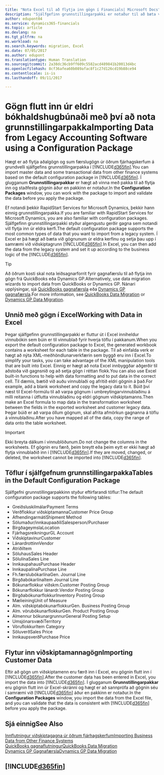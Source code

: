 ```yaml
---
title: "Nota Excel til að flytja inn gögn í Financials| Microsoft Docs"
description: "Sjálfgefinn grunnstillingarpakki er notaður til að bæta við viðskiptamenn í Excel og flytja inn gögnin aftur í Dynamics 365 for Financials."
author: edupont04
ms.service: dynamics365-financials
ms.topic: article
ms.devlang: na
ms.tgt_pltfrm: na
ms.workload: na
ms.search.keywords: migration, Excel
ms.date: 07/05/2017
ms.author: edupont
ms.translationtype: Human Translation
ms.sourcegitcommit: 2a38dc36cb9ff609c5582acd489841b20013d4bc
ms.openlocfilehash: 8cf36afea60b089afac8f1c27d126cd19b88ce94
ms.contentlocale: is-is
ms.lasthandoff: 09/11/2017

---
```

# <a name="importing-data-from-legacy-accounting-software-using-a-configuration-package"></a><span data-ttu-id="806f5-103">Gögn flutt inn úr eldri bókhaldshugbúnaði með því að nota grunnstillingarpakka</span><span class="sxs-lookup"><span data-stu-id="806f5-103">Importing Data from Legacy Accounting Software using a Configuration Package</span></span>
<span data-ttu-id="806f5-104">Hægt er að flytja aðalgögn og sum færslugögn úr öðrum fjárhagskerfum á grundvelli sjálfgefins grunnstillingarpakka í [!INCLUDE[d365fin](includes/d365fin_md.md)].</span><span class="sxs-lookup"><span data-stu-id="806f5-104">You can import master data and some transactional data from other finance systems based on the default configuration package in [!INCLUDE[d365fin](includes/d365fin_md.md)].</span></span> <span data-ttu-id="806f5-105">Í glugganum **Grunnstillingarpakkar** er hægt að vinna með pakka til að flytja inn og staðfesta gögnin áður en pakkinn er notaður.</span><span class="sxs-lookup"><span data-stu-id="806f5-105">In the **Configuration Packages** window, you can work with the package to import and validate the data before you apply the package.</span></span>  

<span data-ttu-id="806f5-106">Ef notandi þekkir RapidStart Services for Microsoft Dynamics, þekkir hann einnig grunnstillingarpakka.</span><span class="sxs-lookup"><span data-stu-id="806f5-106">If you are familiar with RapidStart Services for Microsoft Dynamics, you are also familiar with configuration packages.</span></span> <span data-ttu-id="806f5-107">Sjálfgefinn grunnstillingarpakki styður algengustu gerðir gagna sem notandi vill flytja inn úr eldra kerfi.</span><span class="sxs-lookup"><span data-stu-id="806f5-107">The default configuration package supports the most common types of data that you want to import from a legacy system.</span></span> <span data-ttu-id="806f5-108">Í Excel er þá hægt að bæta við gögnunum úr eldra kerfinu og setja þau upp í samræmi við viðskiptagrunn [!INCLUDE[d365fin](includes/d365fin_md.md)].</span><span class="sxs-lookup"><span data-stu-id="806f5-108">In Excel, you can then add the data from the legacy system and set it up according to the business logic of the [!INCLUDE[d365fin](includes/d365fin_md.md)].</span></span>  

> [!TIP]  
>   <span data-ttu-id="806f5-109">Að öðrum kosti skal nota leiðsagnarforrit fyrir gagnafærslu til að flytja inn gögn frá QuickBooks eða Dynamics GP.</span><span class="sxs-lookup"><span data-stu-id="806f5-109">Alternatively, use data migration wizards to import data from QuickBooks or Dynamics GP.</span></span> <span data-ttu-id="806f5-110">Nánari upplýsingar, sjá [QuickBooks gagnafærsla](ui-extensions-quickbooks-data-migration.md) eða [Dynamics GP gagnafærsla](ui-extensions-dynamicsgp-data-migration.md).</span><span class="sxs-lookup"><span data-stu-id="806f5-110">For more information, see [QuickBooks Data Migration](ui-extensions-quickbooks-data-migration.md) or [Dynamics GP Data Migration](ui-extensions-dynamicsgp-data-migration.md).</span></span>  

## <a name="working-with-data-in-excel"></a><span data-ttu-id="806f5-111">Unnið með gögn í Excel</span><span class="sxs-lookup"><span data-stu-id="806f5-111">Working with Data in Excel</span></span>
<span data-ttu-id="806f5-112">Þegar sjálfgefinn grunnstillingarpakki er fluttur út í Excel inniheldur vinnubókin sem búin er til vinnublað fyrir hverja töflu í pakkanum.</span><span class="sxs-lookup"><span data-stu-id="806f5-112">When you export the default configuration package to Excel, the generated workbook contains a worksheet for each table in the package.</span></span> <span data-ttu-id="806f5-113">Til að einfalda verk er hægt að nýta XML-meðhöndlunarverkfærin sem byggð eru inn í Excel.</span><span class="sxs-lookup"><span data-stu-id="806f5-113">To simplify your tasks, you can take advantage of the XML manipulation tools that are built into Excel.</span></span> <span data-ttu-id="806f5-114">Einnig er hægt að nota Excel innbyggðar aðgerðir til aðstoða við gagnsnið og að setja gögn í réttan flokk.</span><span class="sxs-lookup"><span data-stu-id="806f5-114">You can also use Excel built-in functions to help with data formatting and to put data in the correct cell.</span></span> <span data-ttu-id="806f5-115">Til dæmis, bætið við auðu vinnublaði og afritið eldri gögnin á það.</span><span class="sxs-lookup"><span data-stu-id="806f5-115">For example, add a blank worksheet and copy the legacy data to it.</span></span> <span data-ttu-id="806f5-116">Búið því næst til Excel-formúlu til að varpa gögnum í umbreytingarvinnublaðinu á milli reitanna í útflutta vinnublaðinu og eldri gögnum viðskiptamanns.</span><span class="sxs-lookup"><span data-stu-id="806f5-116">Then make an Excel formula to map data in the transformation worksheet between the fields in the exported worksheet and customer legacy data.</span></span> <span data-ttu-id="806f5-117">Þegar búið er að varpa öllum gögnum, skal afrita afmörkun gagnanna á töflu á vinnublaðinu.</span><span class="sxs-lookup"><span data-stu-id="806f5-117">After you have mapped all of the data, copy the range of data onto the table worksheet.</span></span>  

> [!IMPORTANT]  
>  <span data-ttu-id="806f5-118">Ekki breyta dálkum í vinnublöðunum.</span><span class="sxs-lookup"><span data-stu-id="806f5-118">Do not change the columns in the worksheets.</span></span> <span data-ttu-id="806f5-119">Ef gögnin eru færð, þeim breytt eða þeim eytt er ekki hægt að flytja vinnublaðið inn í [!INCLUDE[d365fin](includes/d365fin_md.md)].</span><span class="sxs-lookup"><span data-stu-id="806f5-119">If they are moved, changed, or deleted, the worksheet cannot be imported into [!INCLUDE[d365fin](includes/d365fin_md.md)].</span></span>

## <a name="tables-in-the-default-configuration-package"></a><span data-ttu-id="806f5-120">Töflur í sjálfgefnum grunnstillingarpakka</span><span class="sxs-lookup"><span data-stu-id="806f5-120">Tables in the Default Configuration Package</span></span>
<span data-ttu-id="806f5-121">Sjálfgefni grunnstillingarpakkinn styður eftirfarandi töflur:</span><span class="sxs-lookup"><span data-stu-id="806f5-121">The default configuration package supports the following tables:</span></span>

-   <span data-ttu-id="806f5-122">Greiðsluskilmálar</span><span class="sxs-lookup"><span data-stu-id="806f5-122">Payment Terms</span></span>
-   <span data-ttu-id="806f5-123">Verðflokkur viðskiptamanna</span><span class="sxs-lookup"><span data-stu-id="806f5-123">Customer Price Group</span></span>
-   <span data-ttu-id="806f5-124">Afhendingarmáti</span><span class="sxs-lookup"><span data-stu-id="806f5-124">Shipment Method</span></span>
-   <span data-ttu-id="806f5-125">Sölumaður/innkaupaaðili</span><span class="sxs-lookup"><span data-stu-id="806f5-125">Salesperson/Purchaser</span></span>
-   <span data-ttu-id="806f5-126">Birgðageymsla</span><span class="sxs-lookup"><span data-stu-id="806f5-126">Location</span></span>
-   <span data-ttu-id="806f5-127">Fjárhagsreikningur</span><span class="sxs-lookup"><span data-stu-id="806f5-127">GL Account</span></span>
-   <span data-ttu-id="806f5-128">Viðskiptavinur</span><span class="sxs-lookup"><span data-stu-id="806f5-128">Customer</span></span>
-   <span data-ttu-id="806f5-129">Lánardrottinn</span><span class="sxs-lookup"><span data-stu-id="806f5-129">Vendor</span></span>
-   <span data-ttu-id="806f5-130">Atriði</span><span class="sxs-lookup"><span data-stu-id="806f5-130">Item</span></span>
-   <span data-ttu-id="806f5-131">Söluhaus</span><span class="sxs-lookup"><span data-stu-id="806f5-131">Sales Header</span></span>
-   <span data-ttu-id="806f5-132">Sölulína</span><span class="sxs-lookup"><span data-stu-id="806f5-132">Sales Line</span></span>
-   <span data-ttu-id="806f5-133">Innkaupahaus</span><span class="sxs-lookup"><span data-stu-id="806f5-133">Purchase Header</span></span>
-   <span data-ttu-id="806f5-134">Innkaupalína</span><span class="sxs-lookup"><span data-stu-id="806f5-134">Purchase Line</span></span>
-   <span data-ttu-id="806f5-135">Fh.færslubókarlína</span><span class="sxs-lookup"><span data-stu-id="806f5-135">Gen. Journal Line</span></span>
-   <span data-ttu-id="806f5-136">Birgðabókarlína</span><span class="sxs-lookup"><span data-stu-id="806f5-136">Item Journal Line</span></span>
-   <span data-ttu-id="806f5-137">Bókunarflokkur viðskm.</span><span class="sxs-lookup"><span data-stu-id="806f5-137">Customer Posting Group</span></span>
-   <span data-ttu-id="806f5-138">Bókunarflokkur lánardr.</span><span class="sxs-lookup"><span data-stu-id="806f5-138">Vendor Posting Group</span></span>
-   <span data-ttu-id="806f5-139">Birgðabókunarflokkur</span><span class="sxs-lookup"><span data-stu-id="806f5-139">Inventory Posting Group</span></span>
-   <span data-ttu-id="806f5-140">Mælieining</span><span class="sxs-lookup"><span data-stu-id="806f5-140">Unit of Measure</span></span>
-   <span data-ttu-id="806f5-141">Alm. viðskiptabókunarflokkur</span><span class="sxs-lookup"><span data-stu-id="806f5-141">Gen. Business Posting Group</span></span>
-   <span data-ttu-id="806f5-142">Alm. vörubókunarflokkur</span><span class="sxs-lookup"><span data-stu-id="806f5-142">Gen. Product Posting Group</span></span>
-   <span data-ttu-id="806f5-143">Almennur bókunargrunnur</span><span class="sxs-lookup"><span data-stu-id="806f5-143">General Posting Setup</span></span>
-   <span data-ttu-id="806f5-144">Umsjónarsvæði</span><span class="sxs-lookup"><span data-stu-id="806f5-144">Territory</span></span>
-   <span data-ttu-id="806f5-145">Vöruflokkur</span><span class="sxs-lookup"><span data-stu-id="806f5-145">Item Category</span></span>
-   <span data-ttu-id="806f5-146">Söluverð</span><span class="sxs-lookup"><span data-stu-id="806f5-146">Sales Price</span></span>
-   <span data-ttu-id="806f5-147">Innkaupsverð</span><span class="sxs-lookup"><span data-stu-id="806f5-147">Purchase Price</span></span>

## <a name="importing-customer-data"></a><span data-ttu-id="806f5-148">Flytur inn viðskiptamannagögn</span><span class="sxs-lookup"><span data-stu-id="806f5-148">Importing Customer Data</span></span>
<span data-ttu-id="806f5-149">Eftir að gögn um viðskiptamenn eru færð inn í Excel, eru gögnin flutt inn í [!INCLUDE[d365fin](includes/d365fin_md.md)].</span><span class="sxs-lookup"><span data-stu-id="806f5-149">After the customer data has been entered in Excel, you import the data into [!INCLUDE[d365fin](includes/d365fin_md.md)].</span></span> <span data-ttu-id="806f5-150">Í glugganum **Grunnstillingarpakkar** eru gögnin flutt inn úr Excel-skránni og hægt er að sannprófa að gögnin séu í samræmi við [!INCLUDE[d365fin](includes/d365fin_md.md)] áður en pakkinn er notaður.</span><span class="sxs-lookup"><span data-stu-id="806f5-150">In the **Configuration Packages** window, you import the data from the Excel file, and you can validate that the data is consistent with [!INCLUDE[d365fin](includes/d365fin_md.md)] before you apply the package.</span></span>

## <a name="see-also"></a><span data-ttu-id="806f5-151">Sjá einnig</span><span class="sxs-lookup"><span data-stu-id="806f5-151">See Also</span></span>
[<span data-ttu-id="806f5-152">Innflutningur viðskiptagagna úr öðrum fjárhagskerfum</span><span class="sxs-lookup"><span data-stu-id="806f5-152">Importing Business Data from Other Finance Systems</span></span>](upload-data.md)  
[<span data-ttu-id="806f5-153">QuickBooks gagnaflutningur</span><span class="sxs-lookup"><span data-stu-id="806f5-153">QuickBooks Data Migration</span></span>](ui-extensions-quickbooks-data-migration.md)  
[<span data-ttu-id="806f5-154">Dynamics GP Gagnafærsla</span><span class="sxs-lookup"><span data-stu-id="806f5-154">Dynamics GP Data Migration</span></span>](ui-extensions-dynamicsgp-data-migration.md)  

## [!INCLUDE[d365fin](includes/free_trial_md.md)]

